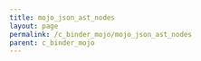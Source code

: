```yaml
---
title: mojo_json_ast_nodes
layout: page
permalink: /c_binder_mojo/mojo_json_ast_nodes
parent: c_binder_mojo
---
```


